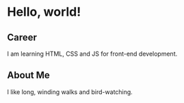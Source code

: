 # Hello, world! 

## Career

I am learning HTML, CSS and JS for front-end development.

## About Me 

I like long, winding walks and bird-watching.
